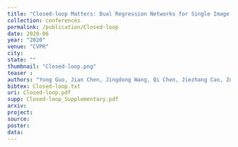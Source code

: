 ```yaml
---
title: "Closed-loop Matters: Dual Regression Networks for Single Image Super-Resolution"
collection: conferences
permalink: /publication/Closed-loop
date: 2020-06
year: "2020"
venue: "CVPR"
city: 
state: ""
thumbnail: "Closed-loop.png"
teaser : 
authors: "Yong Guo, Jian Chen, Jingdong Wang, Qi Chen, Jiezhang Cao, Zeshuai Deng, Yanwu Xu, Mingkui Tan"
bibtex: Closed-loop.txt
uri: Closed-loop.pdf
supp: Closed-loop_Supplementary.pdf
arxiv: 
project: 
source:
poster: 
data:
---
```

